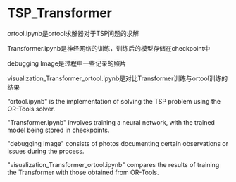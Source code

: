 # TSP_Transformer

ortool.ipynb是ortool求解器对于TSP问题的求解

Transformer.ipynb是神经网络的训练，训练后的模型存储在checkpoint中

debugging Image是过程中一些记录的照片

visualization_Transformer_ortool.ipynb是对比Transformer训练与ortool训练的结果


“ortool.ipynb" is the implementation of solving the TSP problem using the OR-Tools solver.

"Transformer.ipynb" involves training a neural network, with the trained model being stored in checkpoints.

"debugging Image" consists of photos documenting certain observations or issues during the process.

"visualization_Transformer_ortool.ipynb" compares the results of training the Transformer with those obtained from OR-Tools.
